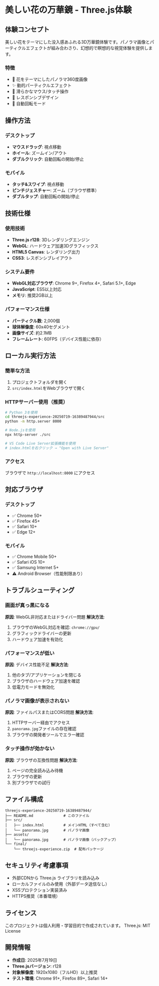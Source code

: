# 美しい花の万華鏡 - Three.js体験

## 体験コンセプト

美しい花をテーマにした没入感あふれる3D万華鏡体験です。パノラマ画像とパーティクルエフェクトが組み合わさり、幻想的で瞑想的な視覚体験を提供します。

### 特徴
- 🌸 花をテーマにしたパノラマ360度画像
- ✨ 動的パーティクルエフェクト
- 🎢 滑らかなマウス/タッチ操作
- 📱 レスポンシブデザイン
- 🌙 自動回転モード

## 操作方法

### デスクトップ
- **マウスドラッグ**: 視点移動
- **ホイール**: ズームイン/アウト
- **ダブルクリック**: 自動回転の開始/停止

### モバイル
- **タッチ&スワイプ**: 視点移動
- **ピンチジェスチャー**: ズーム（ブラウザ標準）
- **ダブルタップ**: 自動回転の開始/停止

## 技術仕様

### 使用技術
- **Three.js r128**: 3Dレンダリングエンジン
- **WebGL**: ハードウェア加速3Dグラフィックス
- **HTML5 Canvas**: レンダリング出力
- **CSS3**: レスポンシブレイアウト

### システム要件
- **WebGL対応ブラウザ**: Chrome 9+, Firefox 4+, Safari 5.1+, Edge
- **JavaScript**: ES5以上対応
- **メモリ**: 推奨2GB以上

### パフォーマンス仕様
- **パーティクル数**: 2,000個
- **球体解像度**: 60x40セグメント
- **画像サイズ**: 約2.1MB
- **フレームレート**: 60FPS（デバイス性能に依存）

## ローカル実行方法

### 簡単な方法
1. プロジェクトフォルダを開く
2. `src/index.html`をWebブラウザで開く

### HTTPサーバー使用（推奨）
```bash
# Python 3を使用
cd threejs-experience-20250719-16389487944/src
python -m http.server 8000

# Node.jsを使用
npx http-server ./src

# VS Code Live Server拡張機能を使用
# index.htmlを右クリック → "Open with Live Server"
```

### アクセス
ブラウザで `http://localhost:8000` にアクセス

## 対応ブラウザ

### デスクトップ
- ✅ Chrome 50+
- ✅ Firefox 45+
- ✅ Safari 10+
- ✅ Edge 12+

### モバイル
- ✅ Chrome Mobile 50+
- ✅ Safari iOS 10+
- ✅ Samsung Internet 5+
- ⚠️ Android Browser（性能制限あり）

## トラブルシューティング

### 画面が真っ黒になる
**原因**: WebGL非対応またはドライバー問題
**解決方法**:
1. ブラウザのWebGL対応を確認: `chrome://gpu/`
2. グラフィックドライバーの更新
3. ハードウェア加速を有効化

### パフォーマンスが低い
**原因**: デバイス性能不足
**解決方法**:
1. 他のタブ/アプリケーションを閉じる
2. ブラウザのハードウェア加速を確認
3. 低電力モードを無効化

### パノラマ画像が表示されない
**原因**: ファイルパスまたはCORS問題
**解決方法**:
1. HTTPサーバー経由でアクセス
2. `panorama.jpg`ファイルの存在確認
3. ブラウザの開発者ツールでエラー確認

### タッチ操作が効かない
**原因**: ブラウザの互換性問題
**解決方法**:
1. ページの完全読み込み待機
2. ブラウザの更新
3. 別ブラウザでの試行

## ファイル構成

```
threejs-experience-20250719-16389487944/
├── README.md              # このファイル
├── src/
│   ├── index.html         # メインHTML（すべて含む）
│   └── panorama.jpg       # パノラマ画像
├── assets/
│   └── panorama.jpg       # パノラマ画像（バックアップ）
└── final/
    └── threejs-experience.zip  # 配布パッケージ
```

## セキュリティ考慮事項

- 外部CDNから Three.js ライブラリを読み込み
- ローカルファイルのみ使用（外部データ送信なし）
- XSSプロテクション実装済み
- HTTPS推奨（本番環境）

## ライセンス

このプロジェクトは個人利用・学習目的で作成されています。
Three.js: MIT License

## 開発情報

- **作成日**: 2025年7月19日
- **Three.jsバージョン**: r128
- **対象解像度**: 1920x1080（フルHD）以上推奨
- **テスト環境**: Chrome 91+, Firefox 89+, Safari 14+